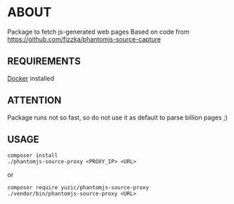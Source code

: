 # ABOUT #


Package to fetch js-generated web pages Based on code from https://github.com/fizzka/phantomjs-source-capture

## REQUIREMENTS ##

[Docker](https://www.docker.com/) installed

## ATTENTION ##

Package runs not so fast, so do not use it as default to parse billion pages ;)

## USAGE ##

```
composer install
./phantomjs-source-proxy <PROXY_IP> <URL>
```

or

```
composer require yuzic/phantomjs-source-proxy
./vendor/bin/phantomjs-source-proxy <URL>
```
